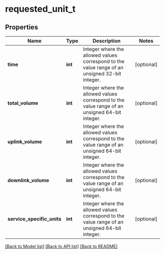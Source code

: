 # requested_unit_t

## Properties
Name | Type | Description | Notes
------------ | ------------- | ------------- | -------------
**time** | **int** | Integer where the allowed values correspond to the value range of an unsigned 32-bit integer.  | [optional] 
**total_volume** | **int** | Integer where the allowed values correspond to the value range of an unsigned 64-bit integer.  | [optional] 
**uplink_volume** | **int** | Integer where the allowed values correspond to the value range of an unsigned 64-bit integer.  | [optional] 
**downlink_volume** | **int** | Integer where the allowed values correspond to the value range of an unsigned 64-bit integer.  | [optional] 
**service_specific_units** | **int** | Integer where the allowed values correspond to the value range of an unsigned 64-bit integer.  | [optional] 

[[Back to Model list]](../README.md#documentation-for-models) [[Back to API list]](../README.md#documentation-for-api-endpoints) [[Back to README]](../README.md)



